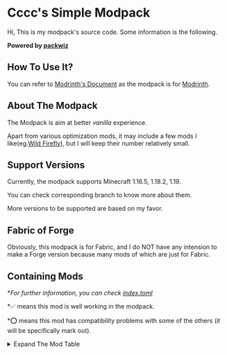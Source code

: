 # Cccc's Simple Modpack

Hi, This is my modpack's source code. Some information is the following.

**Powered by [packwiz](https://github.com/packwiz/packwiz)**

## How To Use It?

You can refer to [Modrinth's Document](https://docs.modrinth.com/docs/modpacks/playing_modpacks/) as the modpack is for [Modrinth](https://modrinth.com/modpacks).

## About The Modpack

The Modpack is aim at better *vanilla* experience.

Apart from various optimization mods, it may include a few mods I like(eg.[Wild Firefly](https://modrinth.com/mod/wildfirefly)), but I will keep their number relatively small.

## Support Versions

Currently, the modpack supports Minecraft 1.16.5, 1.18.2, 1.19.

You can check corresponding branch to know more about them.

More versions to be supported are based on my favor.

## Fabric of Forge

Obviously, this modpack is for Fabric, and I do NOT have any intension to make a Forge version because many mods of which are just for Fabric.

## Containing Mods

**For further information, you can check [index.toml](index.toml)*

*✅ means this mod is well working in the modpack.

*⭕ means this mod has compatibility problems with some of the others (it will be specifically mark out).

<details><summary>Expand The Mod Table</summary>

|   Mods    |   Status    |
|-----------|-----------|
|Alternate Current|✅|
|Amecs|✅|
|Animatica|✅|
|Architectury API|✅|
|Armor Points ++ / Health Stacking|✅|
|AttributeFix|✅|
|Auto HUD|✅|
|bad packets|✅|
|Balm|✅|
|Better Mount HUD|✅|
|Better Safe Bed|✅|
|Better Sodium Video Settings Button|✅|
|Boat Item View|✅|
|Borderless Mining|✅|
|Better Recipe Book|✅|
|cAn i MiNe thIS bLOCk?|✅|
|Carpet Extra|✅|
|Carpet-Fixes|✅|
|Carpet|✅|
|Chat Heads|✅|
|Chime|✅|
|CIT Resewn|✅|
|Client Commands|✅|
|Cloth API (Fabric)|✅|
|Cloth Config API (Fabric/Forge)|✅|
|Colormatic|✅|
|Continuity|✅|
|Crowmap|✅|
|CustomSkinLoader|✅|
|Don't Clear Chat History|✅|
|Debugify|✅|
|Detail Armor Bar|✅|
|Dynamic FPS|✅|
|Dynamic Crosshair|✅|
|Enhanced Block Entities|✅|
|Enhanced Attack Indicator|✅|
|Entity Texture Features [Fabric]|✅|
|Fabric API|✅|
|Fabric Language Kotlin|✅|
|FabricSkyboxes|✅|
|Fabrishot|✅|
|Falling Leaves|✅|
|FerriteCore|✅|
|kennytvs-epic-force-close-loading-screen-mod-for-fabric|✅|
|Held Item Info|✅|
|Horse Stats Vanilla|✅|
|IMBlockerFabric|✅|
|Indium|✅|
|Inventory Profiles Next|✅|
|Iris Shaders|✅|
|Item Model Fix|✅|
|Know My Name!|✅|
|Krypton|✅|
|LambdaBetterGrass|✅|
|LambDynamicLights|✅|
|Language Reload|✅|
|LazyDFU|✅|
|Lithium|✅|
|Make Bubbles Pop|✅|
|LAN World Plug-n-Play (mcwifipnp)|✅|
|Memory Leak Fix|✅|
|Mod Menu|✅|
|More Culling|✅|
|MoreMcmeta|✅|
|multiconnect|⭕ (see <https://github.com/FireMuffin303/WildFirefly/issues/2>)|
|NetherPortalFix|✅|
|No More Useless Keys - NMUK|✅|
|No Chat Reports|✅|
|Not Enough Animations|✅|
|NotifMod|✅|
|OptiGUI|✅|
|Phosphor|⭕ (Choose Starlight as replacement)|
|Reese's Sodium Options|✅|
|Roughly Enough Items (REI)|✅|
|Show Me Your Skin!|✅|
|Simple Voice Chat|✅|
|'Slight' Gui Modifications|✅|
|Sodium Extra|✅|
|Sodium|✅|
|Starlight (Fabric)|✅|
|Suggestion Tweaker|✅|
|Symbol Chat|✅|
|thorium|✅|
|TieFix|✅|
|UI Input Undo (Fabric)|✅|
|VehicleFix|✅|
|ViaFabric|✅|
|Wavey Capes|✅|
|Wild Firefly|✅|
|Multi World Borders|✅|
|WTHIT|✅|
|Your Options Shall Be Respected (YOSBR)|✅|
|Zoomify|✅|

</details>
